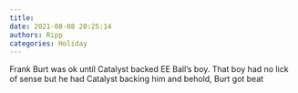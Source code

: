 ```yaml
---
title: 
date: 2021-08-08 20:25:14
authors: Ripp
categories: Holiday
---
```


 Frank Burt was ok until Catalyst backed EE Ball’s boy.   That boy had no lick of sense but he had Catalyst backing him and behold, Burt got beat